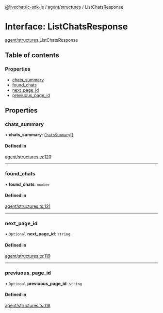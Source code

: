 [@livechat/lc-sdk-js](../README.md) / [agent/structures](../modules/agent_structures.md) / ListChatsResponse

# Interface: ListChatsResponse

[agent/structures](../modules/agent_structures.md).ListChatsResponse

## Table of contents

### Properties

- [chats\_summary](agent_structures.ListChatsResponse.md#chats_summary)
- [found\_chats](agent_structures.ListChatsResponse.md#found_chats)
- [next\_page\_id](agent_structures.ListChatsResponse.md#next_page_id)
- [previuous\_page\_id](agent_structures.ListChatsResponse.md#previuous_page_id)

## Properties

### chats\_summary

• **chats\_summary**: [`ChatsSummary`](agent_structures.ChatsSummary.md)[]

#### Defined in

[agent/structures.ts:120](https://github.com/livechat/lc-sdk-js/blob/a3fdde0/src/agent/structures.ts#L120)

___

### found\_chats

• **found\_chats**: `number`

#### Defined in

[agent/structures.ts:121](https://github.com/livechat/lc-sdk-js/blob/a3fdde0/src/agent/structures.ts#L121)

___

### next\_page\_id

• `Optional` **next\_page\_id**: `string`

#### Defined in

[agent/structures.ts:119](https://github.com/livechat/lc-sdk-js/blob/a3fdde0/src/agent/structures.ts#L119)

___

### previuous\_page\_id

• `Optional` **previuous\_page\_id**: `string`

#### Defined in

[agent/structures.ts:118](https://github.com/livechat/lc-sdk-js/blob/a3fdde0/src/agent/structures.ts#L118)

